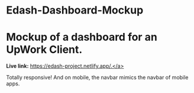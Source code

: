 # Edash-Dashboard-Mockup

<h1>Mockup of a dashboard for an UpWork Client.</h1>

<b>Live link:</b> <a>https://edash-project.netlify.app/.</a>

Totally responsive! And on mobile, the navbar mimics the navbar of mobile apps.
